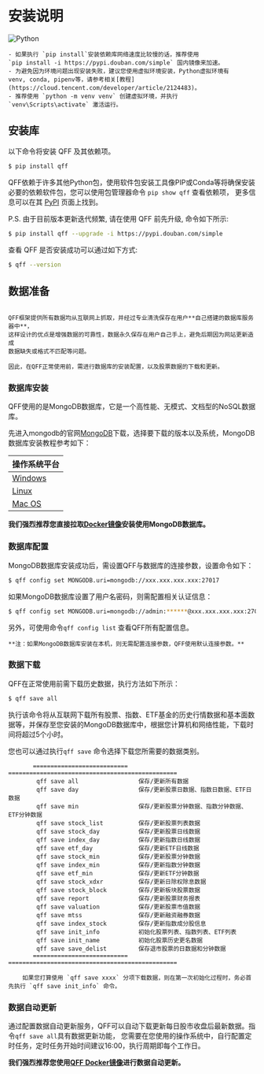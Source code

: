 # 安装说明

![Python](https://img.shields.io/pypi/pyversions/qff.svg)

```{admonition} 注解
- 如果执行 `pip install`安装依赖库网络速度比较慢的话，推荐使用 
`pip install -i https://pypi.douban.com/simple` 国内镜像来加速。
- 为避免因为环境问题出现安装失败，建议您使用虚拟环境安装，Python虚拟环境有
venv, conda, pipenv等，请参考相关[教程](https://cloud.tencent.com/developer/article/2124483)。
- 推荐使用 `python -m venv venv` 创建虚拟环境，并执行 `venv\Scripts\activate` 激活运行。
```
## 安装库

以下命令将安装 QFF 及其依赖项。

```bash
$ pip install qff
```

QFF依赖于许多其他Python包，使用软件包安装工具像PIP或Conda等将确保安装必要的依赖软件包，您可以使用包管理器命令 `pip show qff` 查看依赖项，
更多信息可以在其 [PyPI](https://pypi.org/project/qff/) 页面上找到。

P.S. 由于目前版本更新迭代频繁, 请在使用 QFF 前先升级, 命令如下所示:

```bash
$ pip install qff --upgrade -i https://pypi.douban.com/simple
```

查看 QFF 是否安装成功可以通过如下方式:

```bash
$ qff --version
```

## 数据准备
```{admonition} 注解

QFF框架提供所有数据均从互联网上抓取，并经过专业清洗保存在用户**自己搭建的数据库服务器中**，
这样设计的优点是增强数据的可靠性，数据永久保存在用户自己手上，避免后期因为网站更新造成
数据缺失或格式不匹配等问题。

因此，在QFF正常使用前，需进行数据库的安装配置，以及股票数据的下载和更新。

```


### 数据库安装

QFF使用的是MongoDB数据库，它是一个高性能、无模式、文档型的NoSQL数据库。

先进入mongodb的官网[MongoDB](https://www.mongodb.com/try/download/community)下载，选择要下载的版本以及系统，MongoDB数据库安装教程参考如下：

| 操作系统平台                                                                |
| --------------------------------------------------------------------- |
| [Windows](https://www.runoob.com/mongodb/mongodb-window-install.html) |
| [Linux](https://www.runoob.com/mongodb/mongodb-linux-install.html)    |
| [Mac OS](https://www.runoob.com/mongodb/mongodb-osx-install.html)     |

**我们强烈推荐您直接拉取[Docker镜像](mongoimage)安装使用MongoDB数据库。**

### 数据库配置

MongoDB数据库安装成功后，需设置QFF与数据库的连接参数，设置命令如下：

```bash
$ qff config set MONGODB.uri=mongodb://xxx.xxx.xxx.xxx:27017
```

如果MongoDB数据库设置了用户名密码，则需配置相关认证信息：

```bash
$ qff config set MONGODB.uri=mongodb://admin:******@xxx.xxx.xxx.xxx:27017/?authSource=admin&authMechanism=SCRAM-SHA-256
```

另外，可使用命令`qff config list` 查看QFF所有配置信息。

```{important}
**注：如果MongoDB数据库安装在本机，则无需配置连接参数，QFF使用默认连接参数。**
```




### 数据下载

QFF在正常使用前需下载历史数据，执行方法如下所示：

```bash
$ qff save all
```

执行该命令将从互联网下载所有股票、指数、ETF基金的历史行情数据和基本面数据等，并保存至您安装的MongoDB数据库中，根据您计算机和网络性能，下载时间将超过5个小时。

您也可以通过执行`qff save` 命令选择下载您所需要的数据类别。

```{eval-rst} 
       ===========================  ================================================
        qff save all                 保存/更新所有数据                                   
        qff save day                 保存/更新股票日数据、指数日数据、ETF日数据                     
        qff save min                 保存/更新股票分钟数据、指数分钟数据、ETF分钟数据                  
        qff save stock_list          保存/更新股票列表数据                                 
        qff save stock_day           保存/更新股票日线数据                                 
        qff save index_day           保存/更新指数日线数据                                 
        qff save etf_day             保存/更新ETF日线数据                                
        qff save stock_min           保存/更新股票分钟数据                                 
        qff save index_min           保存/更新指数分钟数据                                 
        qff save etf_min             保存/更新ETF分钟数据                                
        qff save stock_xdxr          保存/更新日除权除息数据                                
        qff save stock_block         保存/更新板块股票数据                                 
        qff save report              保存/更新股票财务报表                                 
        qff save valuation           保存/更新股票市值数据                                 
        qff save mtss                保存/更新融资融券数据                                 
        qff save index_stock         保存/更新指数成分股信息                                
        qff save init_info           初始化股票列表、指数列表、ETF列表                          
        qff save init_name           初始化股票历史更名数据                                 
        qff save save_delist         保存退市股票的日数据和分钟数据                             
       ===========================  ================================================
```

```{important}
    如果您打算使用 `qff save xxxx` 分项下载数据，则在第一次初始化过程时，务必首先执行 `qff save init_info` 命令。
```
### 数据自动更新

通过配置数据自动更新服务，QFF可以自动下载更新每日股市收盘后最新数据。指令`qff save all`具有数据更新功能，
您需要在您使用的操作系统中，自行配置定时任务，定时任务开始时间建议16:00，执行周期即每个工作日。

**我们强烈推荐您使用[QFF Docker镜像](qffimage)进行数据自动更新。**

